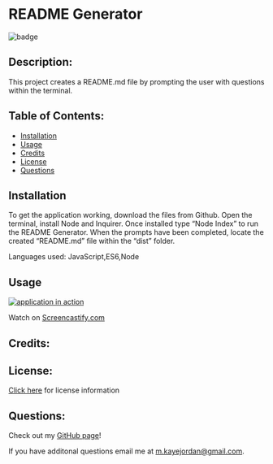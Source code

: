 # README Generator
  ![badge](https://img.shields.io/badge/License-Unlicensed-lightgrey) 

  ## Description:
  This project creates a README.md file by prompting the user with questions within the terminal.

  ## Table of Contents:

  * [Installation](#installation)
  * [Usage](#usage)
  * [Credits](#credits)
  * [License](#license)
  * [Questions](#questions)

  ## Installation
  To get the application working, download the files from Github. Open the terminal, install Node and Inquirer. Once installed type “Node Index” to run the README Generator. When the prompts have been completed, locate the created “README.md” file within the “dist” folder.

  Languages used: JavaScript,ES6,Node 

  ## Usage
  [![application in action](./assets/READMEwalkthrough.gif)](https://watch.screencastify.com/v/tWebyzPKkU6Oq2Dt1dXd)
  
  Watch on [Screencastify.com](hhttps://watch.screencastify.com/v/tWebyzPKkU6Oq2Dt1dXd) 

  ## Credits:
  

  
## License: 
[Click here](https://choosealicense.com/licenses/unlicense/) for license information

  ## Questions:
  Check out my [GitHub page](https://github.com/chellesjord)!

  If you have additonal questions email me at 
  <a href="mailto:m.kayejordan@gmail.com">m.kayejordan@gmail.com</a>.
  